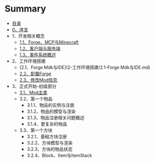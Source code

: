 # Summary

* [目录](README.md)
* [0、序言](0-序言.md)
* 1、开发相关概念
  * [1.1、Forge、MCP与Minecraft](1-开发相关概念/1.1-Forge、MCP与Minecraft.md)
  * [1.2、客户端与服务端](1-开发相关概念/1.2-客户端与服务端.md)
  * [1.3、事件系统概述](1-开发相关概念/1.3-事件系统概述.md)
* 2、工作环境搭建
  * [2.1、Forge Mdk与IDE](2-工作环境搭建/2.1-Forge Mdk与IDE.md)
  * [2.2、配置Forge](2-工作环境搭建/2.2-配置Forge.md)
  * [2.3、修改Mod信息](2-工作环境搭建/2.3-修改Mod信息.md)
* 3、正式开始-初级部分
  * [3.1、Mod主类](3-正式开始-初级部分/Mod主类.md)
  * 3.2、第一个物品
    * 3.1.1、物品的实例与注册
    * 3.1.2、物品的模型与渲染
    * 3.1.3、物品注册相关问题概述
    * 3.1.4、更复杂的物品
  * 3.3、第一个方块
    * 3.2.1、基础方块注册
    * 3.2.2、方块模型与渲染
    * 3.2.3、方块的物品状态
    * 3.2.4、Block、Item与ItemStack
